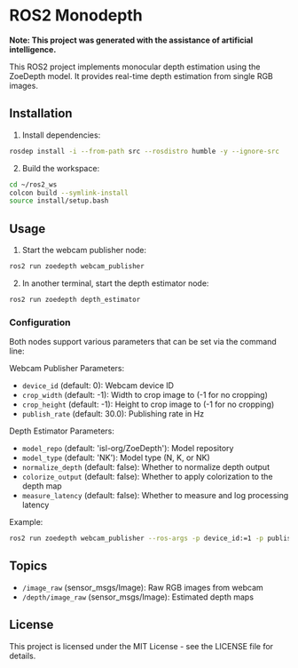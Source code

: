 # ROS2 Monodepth

**Note: This project was generated with the assistance of artificial intelligence.**

This ROS2 project implements monocular depth estimation using the ZoeDepth model. It provides real-time depth estimation from single RGB images.

## Installation

1. Install dependencies:
```bash
rosdep install -i --from-path src --rosdistro humble -y --ignore-src
```

2. Build the workspace:
```bash
cd ~/ros2_ws
colcon build --symlink-install
source install/setup.bash
```

## Usage

1. Start the webcam publisher node:
```bash
ros2 run zoedepth webcam_publisher
```

2. In another terminal, start the depth estimator node:
```bash
ros2 run zoedepth depth_estimator
```

### Configuration

Both nodes support various parameters that can be set via the command line:

Webcam Publisher Parameters:
- `device_id` (default: 0): Webcam device ID
- `crop_width` (default: -1): Width to crop image to (-1 for no cropping)
- `crop_height` (default: -1): Height to crop image to (-1 for no cropping)
- `publish_rate` (default: 30.0): Publishing rate in Hz

Depth Estimator Parameters:
- `model_repo` (default: 'isl-org/ZoeDepth'): Model repository
- `model_type` (default: 'NK'): Model type (N, K, or NK)
- `normalize_depth` (default: false): Whether to normalize depth output
- `colorize_output` (default: false): Whether to apply colorization to the depth map
- `measure_latency` (default: false): Whether to measure and log processing latency

Example:
```bash
ros2 run zoedepth webcam_publisher --ros-args -p device_id:=1 -p publish_rate:=15.0
```

## Topics

- `/image_raw` (sensor_msgs/Image): Raw RGB images from webcam
- `/depth/image_raw` (sensor_msgs/Image): Estimated depth maps

## License

This project is licensed under the MIT License - see the LICENSE file for details.
